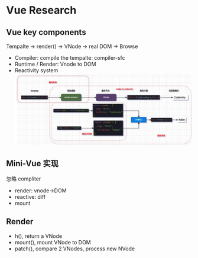 # Vue Research


## Vue key components
Tempalte -> render() -> VNode -> real DOM -> Browse

- Compiler: compile the tempalte: compiler-sfc
- Runtime / Render: Vnode to DOM
- Reactivity system
![](./vu3-components.png)

## Mini-Vue 实现
忽略 compliter
- render: vnode->DOM
- reactive: diff
- mount

## Render
- h(), return a VNode
- mount(), mount VNode to DOM
- patch(), compare 2 VNodes, process new NVode



